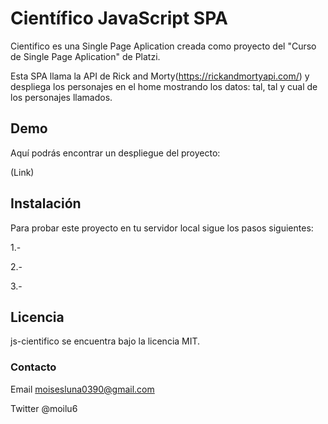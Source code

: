 # Científico JavaScript SPA

Cientifico es una Single Page Aplication creada como proyecto del "Curso de Single Page Aplication" de Platzi. 

Esta SPA llama la API de Rick and Morty(https://rickandmortyapi.com/) y despliega los personajes en el home mostrando los datos: 
tal, tal y cual de los personajes llamados.

## Demo

Aquí podrás encontrar un despliegue del proyecto: 

(Link)

## Instalación

Para probar este proyecto en tu servidor local sigue los pasos siguientes:

1.-

2.-

3.-

## Licencia

js-cientifico se encuentra bajo la licencia MIT.

### Contacto

Email    moisesluna0390@gmail.com

Twitter  @moilu6
